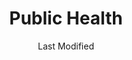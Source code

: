 ---
layout: location-page
date: Last Modified
description: "Local COVID-19 testing is available at Public Health in Albany, Georgia, USA."
permalink: "locations/georgia/albany/public-health/"
tags:
  - locations
  - georgia
title: Public Health
uniqueName: public-health
state: Georgia
stateAbbr: GA
hood: "Dougherty"
address: "1710 S Slappey Blvd"
city: "Albany"
zip: "31701"
zipsNearby: "31001 31620 31622 31701 31702 31703 31704 31705 31706 31707 31708 31721 31709 31719 31711 31712 39813 31714 39815 31716 39817 39819 31625 31720 31722 39823 39824 31626 39825 39826 31727 31803 31007 39827 39828 39829 31730 31627 39832 31733 39834 31013 31735 39836 39837 31738 31010 31015 31805 39840 39841 39842 31743 31744 39845 39846 31025 31806 31747 31749 31750 39851 39852 31753 39854 31632 31756 31041 39859 31760 39861 39862 31763 31637 31764 31051 31814 31815 31765 31063 39866 39867 31638 31768 31776 31788 31769 31639 39870 31771 31772 31773 31774 31068 31775 39877 31778 31739 31779 31070 31071 31072 31780 31781 31824 31782 31783 31825 31079 31081 31784 39885 31084 39886 31787 31647 31789 31790 31791 31757 31758 31792 31799 31793 31794 31795 31091 31092 31796 31832 39897 36319 36027 36072 36343 36373" 
mapUrl: "http://maps.apple.com/?q=Public+Health&address=1710+S+Slappey+Blvd,Albany,Georgia,31701"
locationType: Drive-thru
phone: "229-352-6567"
website: "undefined"
onlineBooking: true
closed: undefined
closedUpdate: April 22nd, 2020
notes: "By appointment only. Requires phone screen. Limited test kits available. Prioritizes health care workers. Prioritizes first responders."
days: M, W, F
hours: 9AM-Noon
ctaMessage: Call 229-352-6567
ctaUrl: "tel:229-352-6567"
---